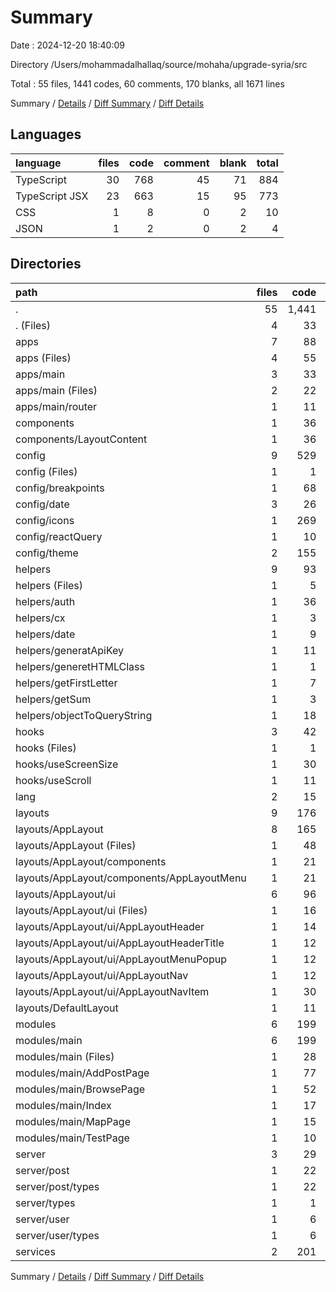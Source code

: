 # Summary

Date : 2024-12-20 18:40:09

Directory /Users/mohammadalhallaq/source/mohaha/upgrade-syria/src

Total : 55 files,  1441 codes, 60 comments, 170 blanks, all 1671 lines

Summary / [Details](details.md) / [Diff Summary](diff.md) / [Diff Details](diff-details.md)

## Languages
| language | files | code | comment | blank | total |
| :--- | ---: | ---: | ---: | ---: | ---: |
| TypeScript | 30 | 768 | 45 | 71 | 884 |
| TypeScript JSX | 23 | 663 | 15 | 95 | 773 |
| CSS | 1 | 8 | 0 | 2 | 10 |
| JSON | 1 | 2 | 0 | 2 | 4 |

## Directories
| path | files | code | comment | blank | total |
| :--- | ---: | ---: | ---: | ---: | ---: |
| . | 55 | 1,441 | 60 | 170 | 1,671 |
| . (Files) | 4 | 33 | 7 | 5 | 45 |
| apps | 7 | 88 | 2 | 15 | 105 |
| apps (Files) | 4 | 55 | 0 | 7 | 62 |
| apps/main | 3 | 33 | 2 | 8 | 43 |
| apps/main (Files) | 2 | 22 | 0 | 6 | 28 |
| apps/main/router | 1 | 11 | 2 | 2 | 15 |
| components | 1 | 36 | 1 | 8 | 45 |
| components/LayoutContent | 1 | 36 | 1 | 8 | 45 |
| config | 9 | 529 | 42 | 34 | 605 |
| config (Files) | 1 | 1 | 0 | 1 | 2 |
| config/breakpoints | 1 | 68 | 4 | 6 | 78 |
| config/date | 3 | 26 | 0 | 6 | 32 |
| config/icons | 1 | 269 | 0 | 3 | 272 |
| config/reactQuery | 1 | 10 | 3 | 3 | 16 |
| config/theme | 2 | 155 | 35 | 15 | 205 |
| helpers | 9 | 93 | 2 | 17 | 112 |
| helpers (Files) | 1 | 5 | 0 | 1 | 6 |
| helpers/auth | 1 | 36 | 0 | 4 | 40 |
| helpers/cx | 1 | 3 | 0 | 1 | 4 |
| helpers/date | 1 | 9 | 0 | 1 | 10 |
| helpers/generatApiKey | 1 | 11 | 2 | 5 | 18 |
| helpers/generetHTMLClass | 1 | 1 | 0 | 1 | 2 |
| helpers/getFirstLetter | 1 | 7 | 0 | 1 | 8 |
| helpers/getSum | 1 | 3 | 0 | 1 | 4 |
| helpers/objectToQueryString | 1 | 18 | 0 | 2 | 20 |
| hooks | 3 | 42 | 1 | 10 | 53 |
| hooks (Files) | 1 | 1 | 0 | 1 | 2 |
| hooks/useScreenSize | 1 | 30 | 1 | 8 | 39 |
| hooks/useScroll | 1 | 11 | 0 | 1 | 12 |
| lang | 2 | 15 | 0 | 4 | 19 |
| layouts | 9 | 176 | 2 | 32 | 210 |
| layouts/AppLayout | 8 | 165 | 2 | 31 | 198 |
| layouts/AppLayout (Files) | 1 | 48 | 1 | 5 | 54 |
| layouts/AppLayout/components | 1 | 21 | 0 | 4 | 25 |
| layouts/AppLayout/components/AppLayoutMenu | 1 | 21 | 0 | 4 | 25 |
| layouts/AppLayout/ui | 6 | 96 | 1 | 22 | 119 |
| layouts/AppLayout/ui (Files) | 1 | 16 | 0 | 2 | 18 |
| layouts/AppLayout/ui/AppLayoutHeader | 1 | 14 | 0 | 4 | 18 |
| layouts/AppLayout/ui/AppLayoutHeaderTitle | 1 | 12 | 0 | 4 | 16 |
| layouts/AppLayout/ui/AppLayoutMenuPopup | 1 | 12 | 0 | 4 | 16 |
| layouts/AppLayout/ui/AppLayoutNav | 1 | 12 | 0 | 4 | 16 |
| layouts/AppLayout/ui/AppLayoutNavItem | 1 | 30 | 1 | 4 | 35 |
| layouts/DefaultLayout | 1 | 11 | 0 | 1 | 12 |
| modules | 6 | 199 | 0 | 26 | 225 |
| modules/main | 6 | 199 | 0 | 26 | 225 |
| modules/main (Files) | 1 | 28 | 0 | 2 | 30 |
| modules/main/AddPostPage | 1 | 77 | 0 | 7 | 84 |
| modules/main/BrowsePage | 1 | 52 | 0 | 6 | 58 |
| modules/main/Index | 1 | 17 | 0 | 4 | 21 |
| modules/main/MapPage | 1 | 15 | 0 | 4 | 19 |
| modules/main/TestPage | 1 | 10 | 0 | 3 | 13 |
| server | 3 | 29 | 0 | 6 | 35 |
| server/post | 1 | 22 | 0 | 4 | 26 |
| server/post/types | 1 | 22 | 0 | 4 | 26 |
| server/types | 1 | 1 | 0 | 1 | 2 |
| server/user | 1 | 6 | 0 | 1 | 7 |
| server/user/types | 1 | 6 | 0 | 1 | 7 |
| services | 2 | 201 | 3 | 13 | 217 |

Summary / [Details](details.md) / [Diff Summary](diff.md) / [Diff Details](diff-details.md)